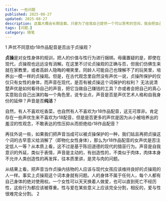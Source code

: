 ```yaml
---
title: 一些问题
published: 2025-08-27
updated: 2025-08-27
description: 这篇大概会长期连载，只是为了给我自己提供一个可以思考的空间，我会把自己一时半会想不通的问题放在这里，同时可能会列出我自己的一些思考，但未必会给出最终答案。
tags: [问题，]
category: 随笔
---
```


1    声优不同意给r18作品配音是否出于贞操观？


**贞操**是对女性身体的规训，把人的价值与性行为进行捆绑。毋庸置疑的是，即使在现代，贞操观也远远没有消解。在这里不讨论贞操观的正确与否，但我们仿佛生来就在家教里，或者高龄人隐晦的嘲笑里，同龄人可能自己也理解不了的玩笑里，培养出一模一样的贞操观。但是，在古代观念里自然没有声优一说，贞操所保护的仅仅只有女性的身体，而声音在现代，是否有被贞操这个词保护的权利？
无法说清楚声优是如何看待自己的声音，把它当做自己赚钱的工具？亦或者会把自己的真心实意贴合自己出演的每一个角色里，说专业点，声音是否是声优艺术人格和自我身份的延伸？声音是否**纯洁**？

自然，有人不喜欢吃香菜，也自然有人不喜欢为r18作品配音，这无可厚非。肯定存在一些声优生来不喜欢为r18配音，但是是否更多的声优是因为从小被培养出的羞涩的性观念，不敢表达的性压抑从而拒绝给r18作品配音？

再往外说一些，如果我们把声音当成可以被贞操保护的一种，我们姑且再把贞操这个词的古早意义给消解了（即物化女性身体），那么为r18作品配音的女声优是否注定低人一等？从本质上看，这不过是基于陈旧道德的现代的猎巫行为。声音是自我意识的外延，类似于表情，声音是主动的，有创造性的，不类似于肉体，肉体本身不允许人类创造性的再发挥，往本质里讲，是灵与肉的问题。

从结果上看，把声音当作贞操内括物的人应该与现代女孩应该维持良好的贞操观的人一样。事实上贞操观这个词本身就有问题。人的身体不属于任何人，每个人都有自己身体的绝对使用权。一个女性可以天天换着人做爱，也可以直到死亡不经历性，这些行为都应该被尊重。性与爱在某些意义上应该完全分割，相反的，爱与性很难完全分割。
2